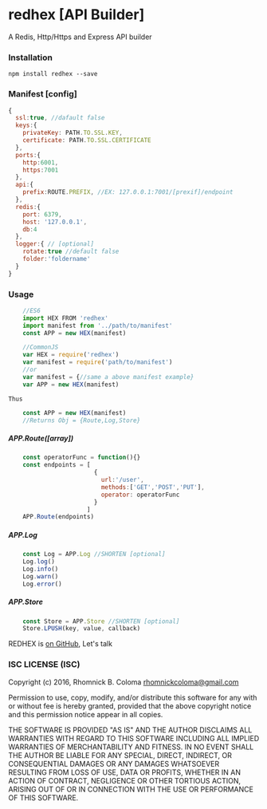 # redhex [API Builder]

A Redis, Http/Https and Express API builder

### Installation
```
npm install redhex --save
```
### Manifest [config]
```javascript
{
  ssl:true, //dafault false
  keys:{
    privateKey: PATH.TO.SSL.KEY,
    certificate: PATH.TO.SSL.CERTIFICATE
  },
  ports:{
    http:6001,
    https:7001
  },
  api:{
    prefix:ROUTE.PREFIX, //EX: 127.0.0.1:7001/[prexif]/endpoint
  },
  redis:{
    port: 6379,
    host: '127.0.0.1',
    db:4
  },
  logger:{ // [optional]
  	rotate:true //default false
    folder:'foldername'
  }
}
```

### Usage
```javascript
	//ES6
	import HEX FROM 'redhex'
    import manifest from '../path/to/manifest'
    const APP = new HEX(manifest)

    //CommonJS
    var HEX = require('redhex')
    var manifest = require('path/to/manifest')
    //or   
    var manifest = {//same a above manifest example}
    var APP = new HEX(manifest)
```
`Thus`
```javascript
    const APP = new HEX(manifest)
    //Returns Obj = {Route,Log,Store}
```
##### APP.Route([array])
```javascript
    const operatorFunc = function(){}
    const endpoints = [
                        {
                          url:'/user',
                          methods:['GET','POST','PUT'],
                          operator: operatorFunc
                        }
                      ]
    APP.Route(endpoints)
```
##### APP.Log
```javascript
    const Log = APP.Log //SHORTEN [optional]
    Log.log()
    Log.info()
    Log.warn()
    Log.error()
```
##### APP.Store
```javascript
	const Store = APP.Store //SHORTEN [optional]
    Store.LPUSH(key, value, callback)
```


REDHEX is [on GitHub](https://github.com/apihive/redhex), Let's talk

### ISC LICENSE (ISC)

Copyright (c) 2016, Rhomnick B. Coloma rhomnickcoloma@gmail.com

Permission to use, copy, modify, and/or distribute this software for any
with or without fee is hereby granted, provided that the above copyright
notice and this permission notice appear in all copies.

THE SOFTWARE IS PROVIDED "AS IS" AND THE AUTHOR DISCLAIMS ALL WARRANTIES
WITH REGARD TO THIS SOFTWARE INCLUDING ALL IMPLIED WARRANTIES OF
MERCHANTABILITY AND FITNESS. IN NO EVENT SHALL THE AUTHOR BE LIABLE FOR
ANY SPECIAL, DIRECT, INDIRECT, OR CONSEQUENTIAL DAMAGES OR ANY DAMAGES
WHATSOEVER RESULTING FROM LOSS OF USE, DATA OR PROFITS, WHETHER IN AN
ACTION OF CONTRACT, NEGLIGENCE OR OTHER TORTIOUS ACTION, ARISING OUT OF
OR IN CONNECTION WITH THE USE OR PERFORMANCE OF THIS SOFTWARE.
